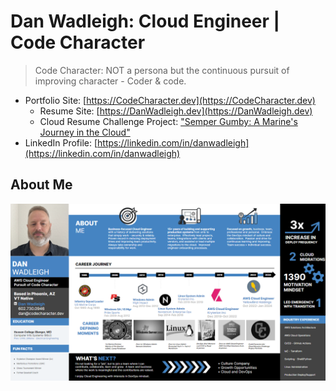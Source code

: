 # Dan Wadleigh: Cloud Engineer | Code Character
> Code Character: NOT a persona but the continuous pursuit of improving character - Coder & code.
- Portfolio Site: [https://CodeCharacter.dev](https://CodeCharacter.dev)
    - Resume Site: [https://DanWadleigh.dev](https://DanWadleigh.dev)
    - Cloud Resume Challenge Project: ["Semper Gumby: A Marine's Journey in the Cloud"](https://codecharacter.dev/semper-gumby-a-marines-journey-in-the-cloud)
- LinkedIn Profile: [https://linkedin.com/in/danwadleigh](https://linkedin.com/in/danwadleigh)

## About Me

![About Dan Wadleigh - AWS Cloud Engineer](./resources/About-Dan-Wadleigh.png)
